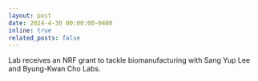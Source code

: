 ```yaml
---
layout: post
date: 2024-4-30 00:00:00-0400
inline: true
related_posts: false
---
```


Lab receives an NRF grant to tackle biomanufacturing with Sang Yup Lee and Byung-Kwan Cho Labs.
